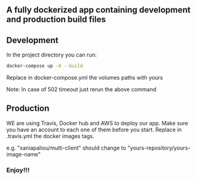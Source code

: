 ## A fully dockerized app containing development and production build files

## Development

In the project directory you can run:
```bash
docker-compose up -d --build
```

Replace in docker-compose.yml the volumes paths with yours

Note: In case of 502 timeout just rerun the above command

## Production

WE are using Travis, Docker hub and AWS to deploy our app. Make sure you have an account to each one of them before you start. Replace in .travis.yml the docker images tags. 

e.g. "xaniapaliou/multi-client" should change to "yours-repository/yours-image-name"

### Enjoy!!!